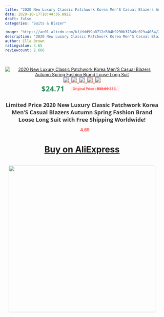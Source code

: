 ```yaml
---
title: "2020 New Luxury Classic Patchwork Korea Men'S Casual Blazers Autumn Spring Fashion Brand Loose Long Suit"
date: 2020-10-17T10:44:36.892Z
draft: false
categories: "Suits & Blazer"

image: "https://ae01.alicdn.com/kf/Hdd99a0712d304b9290b37849c029a4054/2020-New-Luxury-Classic-Patchwork-Korea-Men-S-Casual-Blazers-Autumn-Spring-Fashion-Brand-Loose-Long.jpg"
description: "2020 New Luxury Classic Patchwork Korea Men'S Casual Blazers Autumn Spring Fashion Brand Loose Long Suit"
author: Ella Brown
ratingvalue: 4.65
reviewcount: 2.666
---
```

<br>
<div style="text-align: center;">
<a href="https://s.click.aliexpress.com/e/_9QABSl" target="_blank" rel="nofollow noopener noreferrer"><img alt="2020 New Luxury Classic Patchwork Korea Men'S Casual Blazers Autumn Spring Fashion Brand Loose Long Suit" class="magnifier-image" src="https://ae01.alicdn.com/kf/Hdd99a0712d304b9290b37849c029a4054/2020-New-Luxury-Classic-Patchwork-Korea-Men-S-Casual-Blazers-Autumn-Spring-Fashion-Brand-Loose-Long.jpg_640x640.jpg">
<br>
<img style="border:1px solid salmon" src="https://ae01.alicdn.com/kf/Hdd99a0712d304b9290b37849c029a4054/2020-New-Luxury-Classic-Patchwork-Korea-Men-S-Casual-Blazers-Autumn-Spring-Fashion-Brand-Loose-Long.jpg_120x120.jpg">&nbsp;&nbsp;<img style="border:1px solid salmon" src="https://ae01.alicdn.com/kf/H4d04b16a41094ea784ed4e469316749eS/2020-New-Luxury-Classic-Patchwork-Korea-Men-S-Casual-Blazers-Autumn-Spring-Fashion-Brand-Loose-Long.jpg_120x120.jpg">&nbsp;&nbsp;<img style="border:1px solid salmon" src="https://ae01.alicdn.com/kf/Hed76daeed2d64a5b96ba0e12e4cf214eO/2020-New-Luxury-Classic-Patchwork-Korea-Men-S-Casual-Blazers-Autumn-Spring-Fashion-Brand-Loose-Long.jpg_120x120.jpg">&nbsp;&nbsp;<img style="border:1px solid salmon" src="https://ae01.alicdn.com/kf/H697ff1fd405a42b1b0a4eb8d541a4515R/2020-New-Luxury-Classic-Patchwork-Korea-Men-S-Casual-Blazers-Autumn-Spring-Fashion-Brand-Loose-Long.jpg_120x120.jpg">&nbsp;&nbsp;<img style="border:1px solid salmon" src="https://ae01.alicdn.com/kf/H98545b19de154d06ad61fd072f689975k/2020-New-Luxury-Classic-Patchwork-Korea-Men-S-Casual-Blazers-Autumn-Spring-Fashion-Brand-Loose-Long.jpg_120x120.jpg"></a></div><br0>
<div style="text-align: center;"><span style="background-color: white; border: 0px; box-sizing: border-box; color: seagreen; display: inline-block; font-family: &quot;open sans&quot; , &quot;arial&quot; , &quot;helvetica&quot; , sans-serif , &quot;heiti&quot;; font-size: 24px; font-stretch: inherit; font-weight: 700; line-height: inherit; margin: 0px 10px 0px 0px; padding: 0px; vertical-align: middle;">$24.71 </span>
<span style="background: rgb(255 , 241 , 241); border-radius: 3px; border: 0px; box-sizing: border-box; color: #ff4747; display: inline-block; font-family: inherit; font-size: 12px; font-stretch: inherit; font-style: inherit; font-variant: inherit; font-weight: 600; line-height: inherit; margin: 0px; padding: 2px 5px; transform: scale(0.9); vertical-align: middle;">Original Price : <b style="text-decoration: line-through;">$32.09 </b> 23%&nbsp;&nbsp;</span></div>
<h1 style="color: #333333; display: inline-block; font-family: &quot;open sans&quot; , &quot;arial&quot; , &quot;helvetica&quot; , sans-serif , &quot;heiti&quot;; font-size: 18px; font-stretch: inherit; font-weight: 700; text-align: center;">Limited Price 2020 New Luxury Classic Patchwork Korea Men'S Casual Blazers Autumn Spring Fashion Brand Loose Long Suit with Free Shipping Worldwide!</h1>
<div style="color: #ff4747; text-align: center;">
<img src="https://4.bp.blogspot.com/-M0ZcTcb-5uY/XleCXlxnR4I/AAAAAAAAAEc/OrjgMkXV1oMQFaCRZj5HQwOCBcu3w1FegCPcBGAYYCw/s1600/star.png" style="height: 15px;">&nbsp;<b>4.65</b></div>
<div class="button_cont" align="center"><a class="buynow_a" href="https://s.click.aliexpress.com/e/_9QABSl" target="_blank" rel="nofollow noopener noreferrer"><H1>Buy on AliExpress</H1></a></div><br>
<div class="separator" style="clear: both; text-align: center;">
<img src="https://lh3.googleusercontent.com/-pTy5HemUv9M/XlePHvY0dAI/AAAAAAAAAE4/0nX5iRUoIWY8eMW9Dpxeirr157OZliDIgCLcBGAsYHQ/s1600/badge.gif" width="480">
</div>
